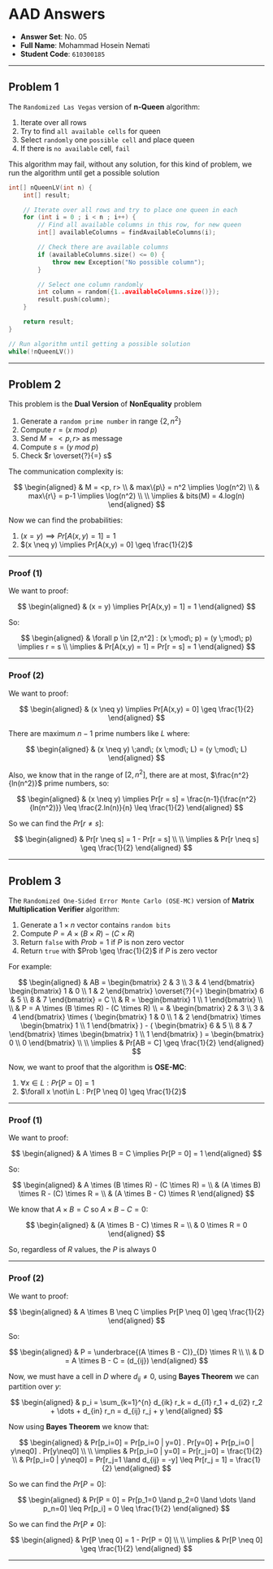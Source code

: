 # AAD Answers

-   **Answer Set**: No. 05
-   **Full Name**: Mohammad Hosein Nemati
-   **Student Code**: `610300185`

---

## Problem 1

The `Randomized Las Vegas` version of **n-Queen** algorithm:

1. Iterate over all rows
2. Try to find `all available cells` for queen
3. Select `randomly` one `possible cell` and place queen
4. If there is `no available` cell, `fail`

This algorithm may fail, without any solution, for this kind of problem, we run the algorithm until get a possible solution

```cpp
int[] nQueenLV(int n) {
    int[] result;

    // Iterate over all rows and try to place one queen in each
    for (int i = 0 ; i < n ; i++) {
        // Find all available columns in this row, for new queen
        int[] availableColumns = findAvailableColumns(i);

        // Check there are available columns
        if (availableColumns.size() <= 0) {
            throw new Exception("No possible column");
        }

        // Select one column randomly
        int column = random({1..availableColumns.size()});
        result.push(column);
    }

    return result;
}

// Run algorithm until getting a possible solution
while(!nQueenLV())
```

---

## Problem 2

This problem is the **Dual Version** of **NonEquality** problem

1. Generate a `random prime number` in range $\{2, n^2\}$
2. Compute $r = (x \;mod\; p)$
3. Send $M = <p, r>$ as message
4. Compute $s = (y \;mod\; p)$
5. Check $r \overset{?}{=} s$

The communication complexity is:

$$
\begin{aligned}
    & M = <p, r>
    \\
    & max\{p\} = n^2 \implies \log(n^2)
    \\
    & max\{r\} = p-1 \implies \log(n^2)
    \\
    \\ \implies
    & bits(M) = 4.log(n)
\end{aligned}
$$

Now we can find the probabilities:

1. $(x = y) \implies Pr[A(x,y) = 1] = 1$
2. $(x \neq y) \implies Pr[A(x,y) = 0] \geq \frac{1}{2}$

---

### Proof (1)

We want to proof:

$$
\begin{aligned}
    & (x = y) \implies Pr[A(x,y) = 1] = 1
\end{aligned}
$$

So:

$$
\begin{aligned}
    & \forall p \in [2,n^2] : (x \;mod\; p) = (y \;mod\; p) \implies r = s
    \\ \implies
    & Pr[A(x,y) = 1] = Pr[r = s] = 1
\end{aligned}
$$

---

### Proof (2)

We want to proof:

$$
\begin{aligned}
    & (x \neq y) \implies Pr[A(x,y) = 0] \geq \frac{1}{2}
\end{aligned}
$$

There are maximum $n-1$ prime numbers like $L$ where:

$$
\begin{aligned}
    & (x \neq y) \;and\; (x \;mod\; L) = (y \;mod\; L)
\end{aligned}
$$

Also, we know that in the range of $[2,n^2]$, there are at most, $\frac{n^2}{ln(n^2)}$ prime numbers, so:

$$
\begin{aligned}
    & (x \neq y) \implies Pr[r = s] = \frac{n-1}{\frac{n^2}{ln(n^2)}} \leq \frac{2.ln(n)}{n} \leq \frac{1}{2}
\end{aligned}
$$

So we can find the $Pr[r \neq s]$:

$$
\begin{aligned}
    & Pr[r \neq s] = 1 - Pr[r = s]
    \\
    \\ \implies
    & Pr[r \neq s] \geq \frac{1}{2}
\end{aligned}
$$

---

## Problem 3

The `Randomized One-Sided Error Monte Carlo (OSE-MC)` version of **Matrix Multiplication Verifier** algorithm:

1. Generate a $1 \times n$ vector contains `random bits`
2. Compute $P = A \times (B \times R) - (C \times R)$
3. Return `false` with $Prob = 1$ if $P$ is non zero vector
4. Return `true` with $Prob \geq \frac{1}{2}$ if $P$ is zero vector

For example:

$$
\begin{aligned}
    & AB = \begin{bmatrix}
        2 & 3
        \\
        3 & 4
    \end{bmatrix}
    \begin{bmatrix}
        1 & 0
        \\
        1 & 2
    \end{bmatrix}
    \overset{?}{=}
    \begin{bmatrix}
        6 & 5
        \\
        8 & 7
    \end{bmatrix} = C
    \\
    & R = \begin{bmatrix}
        1 \\ 1
    \end{bmatrix}
    \\
    \\
    & P = A \times (B \times R) - (C \times R)
    \\ =
    & \begin{bmatrix}
        2 & 3
        \\
        3 & 4
    \end{bmatrix}
    \times (
        \begin{bmatrix}
            1 & 0
            \\
            1 & 2
        \end{bmatrix}
        \times
        \begin{bmatrix}
            1 \\ 1
        \end{bmatrix}
    ) - (
        \begin{bmatrix}
            6 & 5
            \\
            8 & 7
        \end{bmatrix}
        \times
        \begin{bmatrix}
            1 \\ 1
        \end{bmatrix}
    ) =
    \begin{bmatrix}
        0 \\ 0
    \end{bmatrix}
    \\
    \\ \implies
    & Pr[AB = C] \geq \frac{1}{2}
\end{aligned}
$$

Now, we want to proof that the algorithm is **OSE-MC**:

1. $\forall x \in L : Pr[P = 0] = 1$
2. $\forall x \not\in L : Pr[P \neq 0] \geq \frac{1}{2}$

---

### Proof (1)

We want to proof:

$$
\begin{aligned}
    & A \times B = C \implies Pr[P = 0] = 1
\end{aligned}
$$

So:

$$
\begin{aligned}
    & A \times (B \times R) - (C \times R) =
    \\
    & (A \times B) \times R - (C) \times R =
    \\
    & (A \times B - C) \times R
\end{aligned}
$$

We know that $A \times B = C$ so $A \times B - C = 0$:

$$
\begin{aligned}
    & (A \times B - C) \times R =
    \\
    & 0 \times R = 0
\end{aligned}
$$

So, regardless of $R$ values, the $P$ is always $0$

---

### Proof (2)

We want to proof:

$$
\begin{aligned}
    & A \times B \neq C \implies Pr[P \neq 0] \geq \frac{1}{2}
\end{aligned}
$$

So:

$$
\begin{aligned}
    & P = \underbrace{(A \times B - C)}_{D} \times R
    \\
    \\
    & D = A \times B - C = (d_{ij})
\end{aligned}
$$

Now, we must have a cell in $D$ where $d_{ij} \neq 0$, using **Bayes Theorem** we can partition over $y$:

$$
\begin{aligned}
    & p_i = \sum_{k=1}^{n} d_{ik} r_k = d_{i1} r_1 + d_{i2} r_2 + \dots + d_{in} r_n = d_{ij} r_j + y
\end{aligned}
$$

Now using **Bayes Theorem** we know that:

$$
\begin{aligned}
    & Pr[p_i=0] = Pr[p_i=0 | y=0] . Pr[y=0] + Pr[p_i=0 | y\neq0] . Pr[y\neq0]
    \\
    \\ \implies
    & Pr[p_i=0 | y=0] = Pr[r_j=0] = \frac{1}{2}
    \\
    & Pr[p_i=0 | y\neq0] = Pr[r_j=1 \land d_{ij} = -y] \leq Pr[r_j = 1] = \frac{1}{2}
\end{aligned}
$$

So we can find the $Pr[P = 0]$:

$$
\begin{aligned}
    & Pr[P = 0] = Pr[p_1=0 \land p_2=0 \land \dots \land p_n=0] \leq Pr[p_i] = 0 \leq \frac{1}{2}
\end{aligned}
$$

So we can find the $Pr[P \neq 0]$:

$$
\begin{aligned}
    & Pr[P \neq 0] = 1 - Pr[P = 0]
    \\
    \\ \implies
    & Pr[P \neq 0] \geq \frac{1}{2}
\end{aligned}
$$

---
